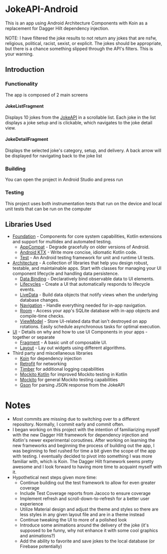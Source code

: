 # JokeAPI-Android
This is an app using Android Architecture Components with Koin as a replacement for Dagger Hilt dependency injection.

NOTE: I have filtered the joke results to not return any jokes that are nsfw, religious, political, racist, sexist, or explicit.
The jokes should be appropriate, but there is a chance something slipped through the API's filters. This is your warning.

## Introduction

### Functionality
The app is composed of 2 main screens

#### JokeListFragment
Displays 10 jokes from the [JokeAPI](https://github.com/Sv443/JokeAPI) in a scrollable list.
Each joke in the list displays a joke setup and is clickable, which navigates to the joke detail view.

#### JokeDetailFragment
Displays the selected joke's category, setup, and delivery.
A back arrow will be displayed for navigating back to the joke list

### Building
You can open the project in Android Studio and press run

### Testing
This project uses both instrumentation tests that run on the device and local unit tests that can be run on the computer

Libraries Used
--------------
* [Foundation][0] - Components for core system capabilities, Kotlin extensions and support for
  multidex and automated testing.
  * [AppCompat][1] - Degrade gracefully on older versions of Android.
  * [Android KTX][2] - Write more concise, idiomatic Kotlin code.
  * [Test][4] - An Android testing framework for unit and runtime UI tests.
* [Architecture][10] - A collection of libraries that help you design robust, testable, and
  maintainable apps. Start with classes for managing your UI component lifecycle and handling data
  persistence.
  * [Data Binding][11] - Declaratively bind observable data to UI elements.
  * [Lifecycles][12] - Create a UI that automatically responds to lifecycle events.
  * [LiveData][13] - Build data objects that notify views when the underlying database changes.
  * [Navigation][14] - Handle everything needed for in-app navigation.
  * [Room][16] - Access your app's SQLite database with in-app objects and compile-time checks.
  * [ViewModel][17] - Store UI-related data that isn't destroyed on app rotations. Easily schedule
     asynchronous tasks for optimal execution.
* [UI][30] - Details on why and how to use UI Components in your apps - together or separate
  * [Fragment][34] - A basic unit of composable UI.
  * [Layout][35] - Lay out widgets using different algorithms.
* Third party and miscellaneous libraries
  * [Koin][90] for dependency injection
  * [Retrofit][91] for networking
  * [Timber][92] for additional logging capabilities
  * [Mockito Kotlin][93] for improved Mockito testing in Kotlin
  * [Mockito][94] for general Mockito testing capabilities
  * [Gson][95] for parsing JSON response from the JokeAPI

[0]: https://developer.android.com/jetpack/components
[1]: https://developer.android.com/topic/libraries/support-library/packages#v7-appcompat
[2]: https://developer.android.com/kotlin/ktx
[4]: https://developer.android.com/training/testing/
[10]: https://developer.android.com/jetpack/arch/
[11]: https://developer.android.com/topic/libraries/data-binding/
[12]: https://developer.android.com/topic/libraries/architecture/lifecycle
[13]: https://developer.android.com/topic/libraries/architecture/livedata
[14]: https://developer.android.com/topic/libraries/architecture/navigation/
[16]: https://developer.android.com/topic/libraries/architecture/room
[17]: https://developer.android.com/topic/libraries/architecture/viewmodel
[30]: https://developer.android.com/guide/topics/ui
[34]: https://developer.android.com/guide/components/fragments
[35]: https://developer.android.com/guide/topics/ui/declaring-layout
[90]: https://github.com/InsertKoinIO/koin
[91]: https://github.com/square/retrofit
[92]: https://github.com/JakeWharton/timber
[93]: https://github.com/mockito/mockito-kotlin
[94]: https://github.com/mockito/mockito
[95]: https://github.com/google/gson
 
# Notes
* Most commits are missing due to switching over to a different repository. Normally, I commit early and commit often.
* I began working on this project with the intention of familiarizing myself with the new Dagger Hilt framework for dependency injection and Kotlin's newer experimental coroutines.
  After working on learning the new frameworks and beginning the process of building out the app, I was beginning to feel rushed for time a bit given the scope of the app with testing.
  I eventually decided to pivot into something I was more familiar with, which is Koin. The Dagger Hilt framework seems pretty awesome and I look forward to having more time to acquaint myself with it.
* Hypothetical next steps given more time:
  * Continue building out the test framework to allow for even greater coverage
  * Include Test Coverage reports from Jacoco to ensure coverage
  * Implement refresh and scroll-down-to-refresh for a better user experience
  * Utilize Material design and adjust the theme and styles so there are less styles in any given layout file and are in a theme instead
  * Continue tweaking the UI to more of a polished look
  * Introduce some animations around the delivery of the joke (it's supposed to be funny, why not enhance it with some cool graphics and animations?)
  * Add the ability to favorite and save jokes to the local database (or Firebase potentially)
